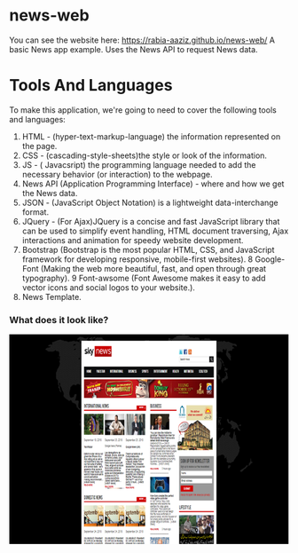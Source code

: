 # news-web

You can see the website here: https://rabia-aaziz.github.io/news-web/
A basic News app example. Uses the News API to request News data.

# Tools And Languages
To make this application, we're going to need to cover the following tools and languages:
1. HTML - (hyper-text-markup-language) the information represented on the page.
2. CSS - (cascading-style-sheets)the style or look of the information.
3. JS - ( Javacsript) the programming language needed to add the necessary behavior (or interaction) to the webpage.
4. News API (Application Programming Interface) - where and how we get the News data.
5. JSON - (JavaScript Object Notation) is a lightweight data-interchange format.
6. JQuery - (For Ajax)JQuery is a concise and fast JavaScript library that can be used to simplify event handling, HTML document traversing, Ajax       interactions and animation for speedy website development.
7. Bootstrap (Bootstrap is the most popular HTML, CSS, and JavaScript framework for developing responsive, mobile-first websites).
8 Google-Font (Making the web more beautiful, fast, and open through great typography).
9 Font-awsome (Font Awesome makes it easy to add vector icons and social logos to your website.).
10. News Template.

### What does it look like?
![mockup-en](https://github.com/rabia-aaziz/news-web/blob/master/image/news.png)


